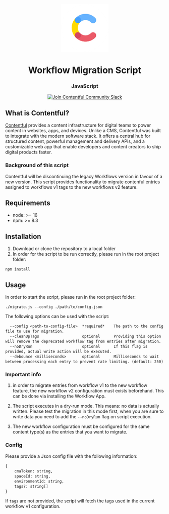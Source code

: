 <!-- shared header  START -->

<p align="center">
  <a href="https://www.contentful.com/developers/docs/references/content-management-api/">
    <img alt="Contentful Logo" title="Contentful" src="images/contentful-icon.png" width="150">
  </a>
</p>

<h1 align='center'>Workflow Migration Script</h1>

<h3 align="center">JavaScript</h3>

<p align="center">
  <a href="https://www.contentful.com/slack/">
    <img src="https://img.shields.io/badge/-Join%20Community%20Slack-2AB27B.svg?logo=slack&maxAge=31557600" alt="Join Contentful Community Slack">
  </a>
</p>

<!-- shared header  END -->

## What is Contentful?

[Contentful](https://www.contentful.com) provides a content infrastructure for digital teams to power content in websites, apps, and devices. Unlike a CMS, Contentful was built to integrate with the modern software stack. It offers a central hub for structured content, powerful management and delivery APIs, and a customizable web app that enable developers and content creators to ship digital products faster.


### Background of this script
Contentful will be discontinuing the legacy Workflows version in favour of a new version. This script provides functionality to migrate contenful entries assigned to workflows v1 tags to the new workflows v2 feature.

## Requirements
* node: >= 16
* npm: >= 8.3

## Installation
 1. Download or clone the repository to a local folder
 2. In order for the script to be run correctly, please run in the root project folder:
```
npm install
```

## Usage
In order to start the script, please run in the root project folder:
```
./migrate.js --config ./path/to/config.json
```

The following options can be used with the script:
```
  --config <path-to-config-file>  *required*    The path to the config file to use for migration.
  --cleanUpTags                   optional      Providing this option will remove the deprecated workflow tag from entries after migration.
  --noDryRun                      optional      If this flag is provided, actual write action will be executed.
  --debounce <milliseconds>       optional      Milliseconds to wait between processing each entry to prevent rate limiting. (default: 250)
```

### Important info
1. in order to migrate entries from workflow v1 to the new workflow feature, the new workflow v2 configuration must exists beforehand. This can be done via installing the Workflow App.

2. The script executes in a dry-run mode. This means: no data is actually written. Please test the migration in this mode first, when you are sure to write data you need to add the `--noDryRun` flag on script execution.

3. The new workflow configuration must be configured for the same content type(s) as the entries that you want to migrate.

### Config
Please provide a Json config file with the following information:
```
{
    cmaToken: string,
    spaceId: string,
    environmentId: string,
    tags?: string[]
}
```

If `tags` are not provided, the script will fetch the tags used in the current workflow v1 configuration.